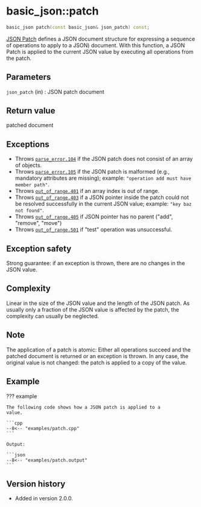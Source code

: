 # basic_json::patch

```cpp
basic_json patch(const basic_json& json_patch) const;
```

[JSON Patch](http://jsonpatch.com) defines a JSON document structure for
expressing a sequence of operations to apply to a JSON) document. With
this function, a JSON Patch is applied to the current JSON value by
executing all operations from the patch.

## Parameters

`json_patch` (in)
:   JSON patch document

## Return value

patched document

## Exceptions

- Throws [`parse_error.104`](../../home/exceptions.md#jsonexceptionparse_error104) if the JSON patch does not consist of an array of
  objects.
- Throws [`parse_error.105`](../../home/exceptions.md#jsonexceptionparse_error105) if the JSON patch is malformed (e.g., mandatory
  attributes are missing); example: `"operation add must have member path"`.
- Throws [`out_of_range.401`](../../home/exceptions.md#jsonexceptionout_of_range401) if an array index is out of range.
- Throws [`out_of_range.403`](../../home/exceptions.md#jsonexceptionout_of_range403) if a JSON pointer inside the patch could not be
  resolved successfully in the current JSON value; example: `"key baz not found"`.
- Throws [`out_of_range.405`](../../home/exceptions.md#jsonexceptionout_of_range405) if JSON pointer has no parent ("add", "remove", "move")
- Throws [`out_of_range.501`](../../home/exceptions.md#jsonexceptionother_error501) if "test" operation was unsuccessful.

## Exception safety

Strong guarantee: if an exception is thrown, there are no
changes in the JSON value.

## Complexity

Linear in the size of the JSON value and the length of the
JSON patch. As usually only a fraction of the JSON value is affected by
the patch, the complexity can usually be neglected.

## Note

The application of a patch is atomic: Either all operations succeed
  and the patched document is returned or an exception is thrown. In
  any case, the original value is not changed: the patch is applied
  to a copy of the value.

## Example

??? example

    The following code shows how a JSON patch is applied to a
    value.
     
    ```cpp
    --8<-- "examples/patch.cpp"
    ```
    
    Output:
    
    ```json
    --8<-- "examples/patch.output"
    ```

## Version history

- Added in version 2.0.0.
